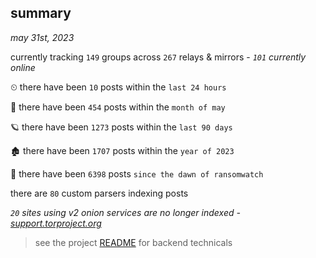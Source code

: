
## summary
_may 31st, 2023_

currently tracking `149` groups across `267` relays & mirrors - _`101` currently online_

⏲ there have been `10` posts within the `last 24 hours`

🦈 there have been `454` posts within the `month of may`

🪐 there have been `1273` posts within the `last 90 days`

🏚 there have been `1707` posts within the `year of 2023`

🦕 there have been `6398` posts `since the dawn of ransomwatch`

there are `80` custom parsers indexing posts

_`20` sites using v2 onion services are no longer indexed - [support.torproject.org](https://support.torproject.org/onionservices/v2-deprecation/)_

> see the project [README](https://github.com/joshhighet/ransomwatch#ransomwatch--) for backend technicals
